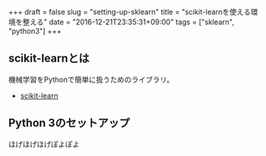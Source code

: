 +++
draft = false
slug = "setting-up-sklearn"
title = "scikit-learnを使える環境を整える"
date = "2016-12-21T23:35:31+09:00"
tags = ["sklearn", "python3"]
+++

## scikit-learnとは
機械学習をPythonで簡単に扱うためのライブラリ。

* [scikit-learn](http://scikit-learn.org/stable/)

## Python 3のセットアップ
ほげほげほげぽよぽよ